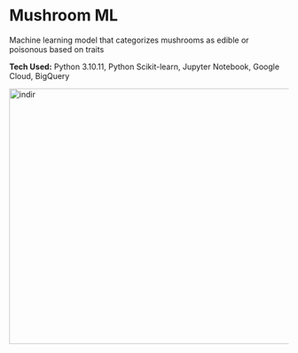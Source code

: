 # Mushroom ML

Machine learning model that categorizes mushrooms as edible or poisonous based on traits

**Tech Used:** Python 3.10.11, Python Scikit-learn, Jupyter Notebook, Google Cloud, BigQuery 

<img width="1516" height="461" alt="indir" src="https://github.com/user-attachments/assets/0e5bd264-326c-423a-8346-17e7c52c0e33" />
